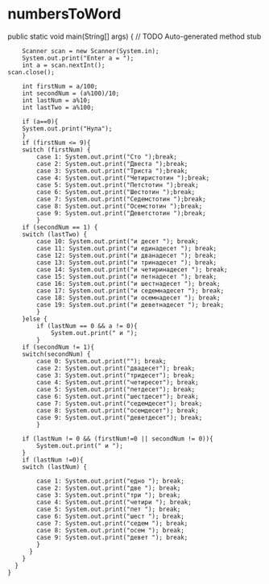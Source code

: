 # numbersToWord



public static void main(String[] args) {
		// TODO Auto-generated method stub

		Scanner scan = new Scanner(System.in);
		System.out.print("Enter a = ");
		int a = scan.nextInt();
    scan.close();
            
		int firstNum = a/100;
		int secondNum = (a%100)/10;
		int lastNum = a%10;
		int lastTwo = a%100;
		
		if (a==0){
		System.out.print("Нула");
		}
        if (firstNum <= 9){
		switch (firstNum) {
			case 1: System.out.print("Сто ");break;
			case 2: System.out.print("Двеста ");break;
			case 3: System.out.print("Триста ");break;
			case 4: System.out.print("Четиристотин ");break;
			case 5: System.out.print("Петстотин ");break;
			case 6: System.out.print("Шестотин ");break;
			case 7: System.out.print("Седемстотин ");break;
			case 8: System.out.print("Осемстотин ");break;
			case 9: System.out.print("Деветстотин ");break;
			}
		if (secondNum == 1) {
		switch (lastTwo) { 
			case 10: System.out.print("и десет "); break;
			case 11: System.out.print("и единадесет "); break;
			case 12: System.out.print("и дванадесет "); break;
			case 13: System.out.print("и тринадесет "); break;
			case 14: System.out.print("и четиринадесет "); break;
			case 15: System.out.print("и петнадесет "); break;
			case 16: System.out.print("и шестнадесет "); break;
			case 17: System.out.print("и седемнадесет "); break;
			case 18: System.out.print("и осемнадесет "); break;
			case 19: System.out.print("и деветнадесет "); break;
		    }
		}else {
			if (lastNum == 0 && a != 0){
				System.out.print(" и ");
			}
        if (secondNum != 1){	
		switch(secondNum) {
		    case 0: System.out.print(""); break;
			case 2: System.out.print("двадесет"); break;
			case 3: System.out.print("тридесет"); break;
			case 4: System.out.print("четиресет"); break;
			case 5: System.out.print("петдесет"); break;
			case 6: System.out.print("шестдесет"); break;
			case 7: System.out.print("седемдесет"); break;
			case 8: System.out.print("осемдесет"); break;
			case 9: System.out.print("деветдесет"); break;
			}
		
		if (lastNum != 0 && (firstNum!=0 || secondNum != 0)){
			System.out.print(" и ");
		}
		if (lastNum !=0){	
		switch (lastNum) {
			
			case 1: System.out.print("едно "); break;
			case 2: System.out.print("две "); break;
			case 3: System.out.print("три "); break;
			case 4: System.out.print("четири "); break;
			case 5: System.out.print("пет "); break;
			case 6: System.out.print("шест "); break;
			case 7: System.out.print("седем "); break;
			case 8: System.out.print("осем "); break;
			case 9: System.out.print("девет "); break;
			}
		  }
        }
      }	
    }
